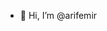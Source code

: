 - 👋 Hi, I’m @arifemir
<!---
arifemir/arifemir is a ✨ special ✨ repository because its `README.md` (this file) appears on your GitHub profile.
You can click the Preview link to take a look at your changes.
--->
